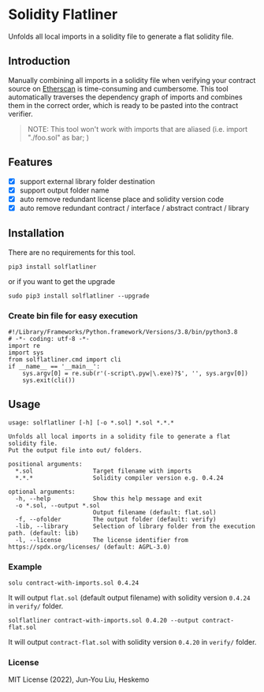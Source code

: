 # Solidity Flatliner

Unfolds all local imports in a solidity file to generate a flat solidity file.


## Introduction
Manually combining all imports in a solidity file when verifying your contract source on [Etherscan](https://etherscan.io) is time-consuming and cumbersome. This tool automatically traverses the dependency graph of imports and combines them in the correct order, which is ready to be pasted into the contract verifier. 

> NOTE: This tool won't work with imports that are aliased (i.e. import "./foo.sol" as bar; )

## Features

- [x] support external library folder destination
- [x] support output folder name
- [x] auto remove redundant license place and solidity version code  
- [x] auto remove redundant contract / interface / abstract contract / library

## Installation

There are no requirements for this tool.

```
pip3 install solflatliner
```
or if you want to get the upgrade
```
sudo pip3 install solflatliner --upgrade
```

### Create bin file for easy execution
```
#!/Library/Frameworks/Python.framework/Versions/3.8/bin/python3.8
# -*- coding: utf-8 -*-
import re
import sys
from solflatliner.cmd import cli
if __name__ == '__main__':
    sys.argv[0] = re.sub(r'(-script\.pyw|\.exe)?$', '', sys.argv[0])
    sys.exit(cli())

```

## Usage

```
usage: solflatliner [-h] [-o *.sol] *.sol *.*.*

Unfolds all local imports in a solidity file to generate a flat solidity file.
Put the output file into out/ folders.

positional arguments:
  *.sol                 Target filename with imports
  *.*.*                 Solidity compiler version e.g. 0.4.24

optional arguments:
  -h, --help            Show this help message and exit
  -o *.sol, --output *.sol
                        Output filename (default: flat.sol)
  -f, --ofolder         The output folder (default: verify)
  -lib, --library       Selection of library folder from the execution path. (default: lib)
  -l, --license         The license identifier from https://spdx.org/licenses/ (default: AGPL-3.0)
```

### Example

```
solu contract-with-imports.sol 0.4.24
```
It will output `flat.sol` (default output filename) with solidity version `0.4.24` in `verify/` folder.

```
solflatliner contract-with-imports.sol 0.4.20 --output contract-flat.sol
```
It will output `contract-flat.sol` with solidity version `0.4.20` in `verify/` folder.


### License

MIT License (2022), Jun-You Liu, Heskemo
